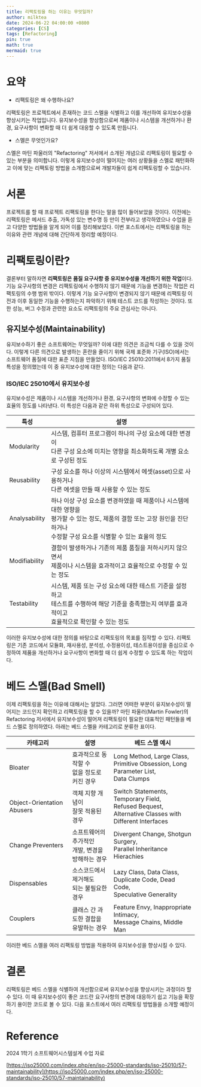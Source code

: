 ```yaml
---
title: 리팩토링을 하는 이유는 무엇일까?
author: milktea
date: 2024-06-22 04:00:00 +0800
categories: [CS]
tags: [Refactoring]
pin: true
math: true
mermaid: true
---
```


# 요약
- 리팩토링은 왜 수행하나요?

리팩토링은 프로젝트에서 존재하는 코드 스멜을 식별하고 이를 개선하여 유지보수성을 향상시키는 작업입니다.
유지보수성을 향상함으로써 제품이나 시스템을 개선하거나 환경, 요구사항이 변화할 때 더 쉽게 대응할 수 있도록 만듭니다.

- 스멜은 무엇인가요?

스멜은 마틴 파울러의 "Refactoring" 저서에서 소개된 개념으로 리팩토링이 필요할 수 있는 부분을 의미합니다.
이렇게 유지보수성이 떨어지는 여러 상황들을 스멜로 패턴화하고 이에 맞는 리팩토링 방법을 소개함으로써 개발자들이 쉽게 리팩토링할 수 있습니다.

# 서론
프로젝트를 할 때 프로젝트 리팩토링을 한다는 말을 많이 들어보았을 것이다.
이전에는 리팩토링은 메서드 추출, 가독성 있는 변수명 등 만이 전부라고 생각하였으나 수업을 듣고 다양한 방법들을 알게 되어 이를 정리해보았다.
이번 포스트에서는 리팩토링을 하는 이유와 관련 개념에 대해 간단하게 정리할 예정이다.

# 리팩토링이란?
결론부터 말하자면 **리팩토링은 품질 요구사항 중 유지보수성을 개선하기 위한 작업**이다.
기능 요구사항의 변경은 리팩토링에서 수행하지 않기 때문에 기능을 변경하는 작업은 리팩토링의 수행 범위 밖이다.
이렇게 기능 요구사항이 변경되지 않기 때문에 리팩토링 이전과 이후 동일한 기능을 수행하는지 파악하기 위해 테스트 코드를 작성하는 것이다.
또한 성능, 버그 수정과 관련한 요소도 리팩토링의 주요 관심사는 아니다.

## 유지보수성(Maintainability)
유지보수하기 좋은 소프트웨어는 무엇일까?
이에 대한 의견은 조금씩 다를 수 있을 것이다.
이렇게 다른 의견으로 발생하는 혼란을 줄이기 위해 국제 표준화 기구(ISO)에서는 소프트웨어 품질에 대한 표준 지침을 만들었다.
ISO/IEC 25010:2011에서 8가지 품질 특성을 정의했는데 이 중 유지보수성에 대한 정의는 다음과 같다.

### ISO/IEC 25010에서 유지보수성
유지보수성은 제품이나 시스템을 개선하거나 환경, 요구사항의 변화에 수정할 수 있는 효율의 정도를 나타낸다.
이 특성은 다음과 같은 하위 특성으로 구성되어 있다.

| 특성            | 설명                                                                                                   |
|---------------|------------------------------------------------------------------------------------------------------|
| Modularity    | 시스템, 컴퓨터 프로그램이 하나의 구성 요소에 대한 변경이<br/> 다른 구성 요소에 미치는 영향을 최소화하도록 개별 요소로 구성된 정도                              |
| Reusability   | 구성 요소를 하나 이상의 시스템에서 에셋(asset)으로 사용하거나<br/> 다른 에셋을 만들 때 사용할 수 있는 정도                                        |
| Analysability | 하나 이상 구성 요소를 변경하였을 때 제품이나 시스템에 대한 영향을<br/> 평가할 수 있는 정도, 제품의 결함 또는 고장 원인을 진단하거나<br/> 수정할 구성 요소를 식별할 수 있는 효율의 정도 |
| Modifiability | 결함이 발생하거나 기존의 제품 품질을 저하시키지 않으면서<br/> 제품이나 시스템을 효과적이고 효율적으로 수정할 수 있는 정도                                    |
| Testability   | 시스템, 제품 또는 구성 요소에 대한 테스트 기준을 설정하고<br/> 테스트를 수행하여 해당 기준을 충족했는지 여부를 효과적이고<br/> 효율적으로 확인할 수 있는 정도                 |

이러한 유지보수성에 대한 정의를 바탕으로 리팩토링의 목표를 짐작할 수 있다.
리팩토링은 기존 코드에서 모듈화, 재사용성, 분석성, 수정용이성, 테스트용이성을 중심으로 수정하여 제품을 개선하거나 요구사항이 변화할 때 더 쉽게 수정할 수 있도록 하는 작업이다.

# 베드 스멜(Bad Smell)
이제 리팩토링을 하는 이유에 대해서는 알았다.
그러면 어떠한 부분이 유지보수성이 떨어지는 코드인지 확인하고 리팩토링을 할 수 있을까?
마틴 파울러(Martin Fowler)의 Refactoring 저서에서 유지보수성이 떨어져 리팩토링이 필요한 대표적인 패턴들을 베드 스멜로 정의하였다.
아래는 베드 스멜을 카테고리로 분류한 표이다.

| 카테고리                       | 설명                          | 베드 스멜 예시                                                                                           |
|----------------------------|-----------------------------|----------------------------------------------------------------------------------------------------|
| Bloater                    | 효과적으로 동작할 수<br/> 없을 정도로 커진 경우    | Long Method, Large Class,<br/> Primitive Obsession, Long Parameter List,<br/> Data Clumps                    |
| Object-Orientation Abusers | 객체 지향 개념이<br/> 잘못 적용된 경우         | Switch Statements, Temporary Field,<br/> Refused Bequest,<br/> Alternative Classes with Different Interfaces |
| Change Preventers          | 소프트웨어의 추가적인<br/> 개발, 변경을 방해하는 경우 | Divergent Change, Shotgun Surgery,<br/> Parallel Inheritance Hierachies                                 |
| Dispensables               | 소스코드에서 제거해도<br/> 되는 불필요한 경우      | Lazy Class, Data Class,<br/> Duplicate Code, Dead Code,<br/> Speculative Generality                          |
| Couplers                   | 클래스 간 과도한 결합을<br/> 유발하는 경우       | Feature Envy, Inappropriate Intimacy,<br/> Message Chains, Middle Man                                   |

이러한 베드 스멜을 여러 리팩토링 방법을 적용하여 유지보수성을 향상시킬 수 있다.

# 결론
리팩토링은 베드 스멜을 식별하여 개선함으로써 유지보수성을 향상시키는 과정이라 할 수 있다. 
이 때 유지보수성이 좋은 코드란 요구사항의 변경에 대응하기 쉽고 기능을 확장하기 용이한 코드로 볼 수 있다.
다음 포스트에서 여러 리팩토링 방법들을 소개할 예정이다.

# Reference
2024 1학기 소프트웨어시스템설계 수업 자료

[https://iso25000.com/index.php/en/iso-25000-standards/iso-25010/57-maintainability](https://iso25000.com/index.php/en/iso-25000-standards/iso-25010/57-maintainability)
